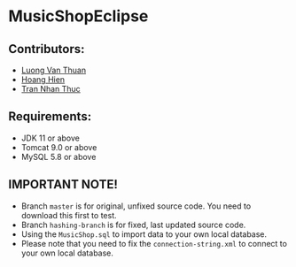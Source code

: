 # MusicShopEclipse
## Contributors:
- [Luong Van Thuan](https://github.com/lvtute)
- [Hoang Hien](https://github.com/jblakz)
- [Tran Nhan Thuc](https://github.com/nhanthuc)
## Requirements:
- JDK 11 or above
- Tomcat 9.0 or above
- MySQL 5.8 or above
## IMPORTANT NOTE!
- Branch `master` is for original, unfixed source code. You need to download this first to test.
- Branch `hashing-branch` is for fixed, last updated source code.
- Using the `MusicShop.sql` to import data to your own local database.
- Please note that you need to fix the `connection-string.xml` to connect to your own local database.
